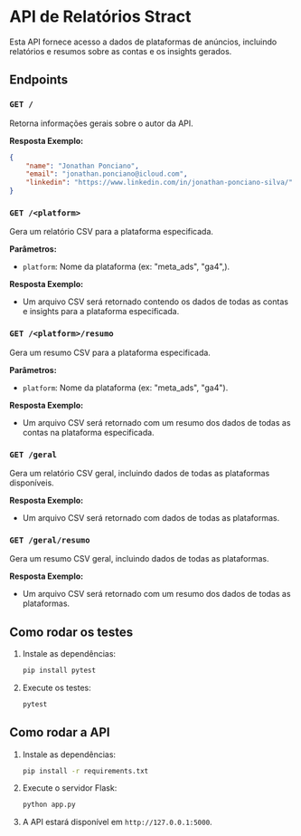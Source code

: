
# API de Relatórios Stract

Esta API fornece acesso a dados de plataformas de anúncios, incluindo relatórios e resumos sobre as contas e os insights gerados.

## Endpoints

### `GET /`

Retorna informações gerais sobre o autor da API.

**Resposta Exemplo:**

```json
{
    "name": "Jonathan Ponciano",
    "email": "jonathan.ponciano@icloud.com",
    "linkedin": "https://www.linkedin.com/in/jonathan-ponciano-silva/"
}
```

### `GET /<platform>`

Gera um relatório CSV para a plataforma especificada.

**Parâmetros:**

- `platform`: Nome da plataforma (ex: "meta_ads", "ga4",).

**Resposta Exemplo:**
- Um arquivo CSV será retornado contendo os dados de todas as contas e insights para a plataforma especificada.

### `GET /<platform>/resumo`

Gera um resumo CSV para a plataforma especificada.

**Parâmetros:**

- `platform`: Nome da plataforma (ex: "meta_ads", "ga4").

**Resposta Exemplo:**
- Um arquivo CSV será retornado com um resumo dos dados de todas as contas na plataforma especificada.

### `GET /geral`

Gera um relatório CSV geral, incluindo dados de todas as plataformas disponíveis.

**Resposta Exemplo:**
- Um arquivo CSV será retornado com dados de todas as plataformas.

### `GET /geral/resumo`

Gera um resumo CSV geral, incluindo dados de todas as plataformas.

**Resposta Exemplo:**
- Um arquivo CSV será retornado com um resumo dos dados de todas as plataformas.

## Como rodar os testes

1. Instale as dependências:

   ```bash
   pip install pytest
   ```

2. Execute os testes:

   ```bash
   pytest
   ```

## Como rodar a API

1. Instale as dependências:

   ```bash
   pip install -r requirements.txt
   ```

2. Execute o servidor Flask:

   ```bash
   python app.py
   ```

3. A API estará disponível em `http://127.0.0.1:5000`.
